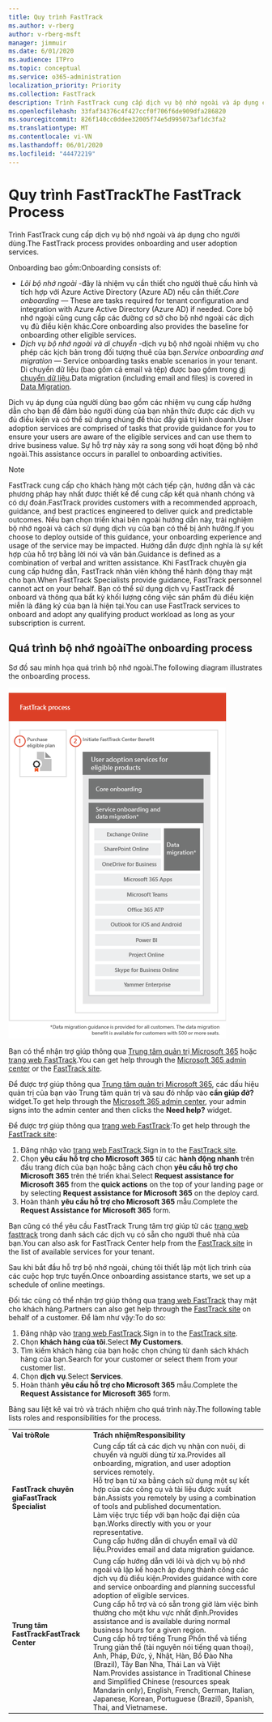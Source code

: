 ```yaml
---
title: Quy trình FastTrack
ms.author: v-rberg
author: v-rberg-msft
manager: jimmuir
ms.date: 6/01/2020
ms.audience: ITPro
ms.topic: conceptual
ms.service: o365-administration
localization_priority: Priority
ms.collection: FastTrack
description: Trình FastTrack cung cấp dịch vụ bộ nhớ ngoài và áp dụng cho người dùng.
ms.openlocfilehash: 33faf34376c4f427ccf0f706f6de909dfa286820
ms.sourcegitcommit: 826f140cc0ddee32005f74e5d995073af1dc3fa2
ms.translationtype: MT
ms.contentlocale: vi-VN
ms.lasthandoff: 06/01/2020
ms.locfileid: "44472219"
---
```

# <a name="the-fasttrack-process"></a><span data-ttu-id="5f3a7-103">Quy trình FastTrack</span><span class="sxs-lookup"><span data-stu-id="5f3a7-103">The FastTrack Process</span></span>

<span data-ttu-id="5f3a7-104">Trình FastTrack cung cấp dịch vụ bộ nhớ ngoài và áp dụng cho người dùng.</span><span class="sxs-lookup"><span data-stu-id="5f3a7-104">The FastTrack process provides onboarding and user adoption services.</span></span> 
  
<span data-ttu-id="5f3a7-105">Onboarding bao gồm:</span><span class="sxs-lookup"><span data-stu-id="5f3a7-105">Onboarding consists of:</span></span>
  
- <span data-ttu-id="5f3a7-106">*Lõi bộ nhớ ngoài* -đây là nhiệm vụ cần thiết cho người thuê cấu hình và tích hợp với Azure Active Directory (Azure AD) nếu cần thiết.</span><span class="sxs-lookup"><span data-stu-id="5f3a7-106">*Core onboarding* — These are tasks required for tenant configuration and integration with Azure Active Directory (Azure AD) if needed.</span></span> <span data-ttu-id="5f3a7-107">Core bộ nhớ ngoài cũng cung cấp các đường cơ sở cho bộ nhớ ngoài các dịch vụ đủ điều kiện khác.</span><span class="sxs-lookup"><span data-stu-id="5f3a7-107">Core onboarding also provides the baseline for onboarding other eligible services.</span></span> 
- <span data-ttu-id="5f3a7-108">*Dịch vụ bộ nhớ ngoài và di chuyển* -dịch vụ bộ nhớ ngoài nhiệm vụ cho phép các kịch bản trong đối tượng thuê của bạn.</span><span class="sxs-lookup"><span data-stu-id="5f3a7-108">*Service onboarding and migration* — Service onboarding tasks enable scenarios in your tenant.</span></span> <span data-ttu-id="5f3a7-109">Di chuyển dữ liệu (bao gồm cả email và tệp) được bao gồm trong [di chuyển dữ liệu](O365-data-migration.md).</span><span class="sxs-lookup"><span data-stu-id="5f3a7-109">Data migration (including email and files) is covered in [Data Migration](O365-data-migration.md).</span></span> 
    
<span data-ttu-id="5f3a7-110">Dịch vụ áp dụng của người dùng bao gồm các nhiệm vụ cung cấp hướng dẫn cho bạn để đảm bảo người dùng của bạn nhận thức được các dịch vụ đủ điều kiện và có thể sử dụng chúng để thúc đẩy giá trị kinh doanh.</span><span class="sxs-lookup"><span data-stu-id="5f3a7-110">User adoption services are comprised of tasks that provide guidance for you to ensure your users are aware of the eligible services and can use them to drive business value.</span></span> <span data-ttu-id="5f3a7-111">Sự hỗ trợ này xảy ra song song với hoạt động bộ nhớ ngoài.</span><span class="sxs-lookup"><span data-stu-id="5f3a7-111">This assistance occurs in parallel to onboarding activities.</span></span>
  
> [!NOTE]
> <span data-ttu-id="5f3a7-112">FastTrack cung cấp cho khách hàng một cách tiếp cận, hướng dẫn và các phương pháp hay nhất được thiết kế để cung cấp kết quả nhanh chóng và có dự đoán.</span><span class="sxs-lookup"><span data-stu-id="5f3a7-112">FastTrack provides customers with a recommended approach, guidance, and best practices engineered to deliver quick and predictable outcomes.</span></span> <span data-ttu-id="5f3a7-113">Nếu bạn chọn triển khai bên ngoài hướng dẫn này, trải nghiệm bộ nhớ ngoài và cách sử dụng dịch vụ của bạn có thể bị ảnh hưởng.</span><span class="sxs-lookup"><span data-stu-id="5f3a7-113">If you choose to deploy outside of this guidance, your onboarding experience and usage of the service may be impacted.</span></span> <span data-ttu-id="5f3a7-114">Hướng dẫn được định nghĩa là sự kết hợp của hỗ trợ bằng lời nói và văn bản.</span><span class="sxs-lookup"><span data-stu-id="5f3a7-114">Guidance is defined as a combination of verbal and written assistance.</span></span> <span data-ttu-id="5f3a7-115">Khi FastTrack chuyên gia cung cấp hướng dẫn, FastTrack nhân viên không thể hành động thay mặt cho bạn.</span><span class="sxs-lookup"><span data-stu-id="5f3a7-115">When FastTrack Specialists provide guidance, FastTrack personnel cannot act on your behalf.</span></span> <span data-ttu-id="5f3a7-116">Bạn có thể sử dụng dịch vụ FastTrack để onboard và thông qua bất kỳ khối lượng công việc sản phẩm đủ điều kiện miễn là đăng ký của bạn là hiện tại.</span><span class="sxs-lookup"><span data-stu-id="5f3a7-116">You can use FastTrack services to onboard and adopt any qualifying product workload as long as your subscription is current.</span></span> 
  
## <a name="the-onboarding-process"></a><span data-ttu-id="5f3a7-117">Quá trình bộ nhớ ngoài</span><span class="sxs-lookup"><span data-stu-id="5f3a7-117">The onboarding process</span></span>

<span data-ttu-id="5f3a7-118">Sơ đồ sau minh họa quá trình bộ nhớ ngoài.</span><span class="sxs-lookup"><span data-stu-id="5f3a7-118">The following diagram illustrates the onboarding process.</span></span>
  
![Thời gian sử dụng lợi ích Onboarding](media/o365-onboarding-timeline-m365-apps.png)
  
<span data-ttu-id="5f3a7-120">Bạn có thể nhận trợ giúp thông qua [Trung tâm quản trị Microsoft 365](https://go.microsoft.com/fwlink/?linkid=2032704) hoặc [trang web FastTrack](https://go.microsoft.com/fwlink/?linkid=780698).</span><span class="sxs-lookup"><span data-stu-id="5f3a7-120">You can get help through the [Microsoft 365 admin center](https://go.microsoft.com/fwlink/?linkid=2032704) or the [FastTrack site](https://go.microsoft.com/fwlink/?linkid=780698).</span></span> 

<span data-ttu-id="5f3a7-121">Để được trợ giúp thông qua [Trung tâm quản trị Microsoft 365](https://go.microsoft.com/fwlink/?linkid=2032704), các dấu hiệu quản trị của bạn vào Trung tâm quản trị và sau đó nhấp vào **cần giúp đỡ?** widget.</span><span class="sxs-lookup"><span data-stu-id="5f3a7-121">To get help through the [Microsoft 365 admin center](https://go.microsoft.com/fwlink/?linkid=2032704), your admin signs into the admin center and then clicks the **Need help?** widget.</span></span> 

<span data-ttu-id="5f3a7-122">Để được trợ giúp thông qua [trang web FastTrack](https://go.microsoft.com/fwlink/?linkid=780698):</span><span class="sxs-lookup"><span data-stu-id="5f3a7-122">To get help through the [FastTrack site](https://go.microsoft.com/fwlink/?linkid=780698):</span></span> 
1.    <span data-ttu-id="5f3a7-123">Đăng nhập vào [trang web FastTrack](https://go.microsoft.com/fwlink/?linkid=780698).</span><span class="sxs-lookup"><span data-stu-id="5f3a7-123">Sign in to the [FastTrack site](https://go.microsoft.com/fwlink/?linkid=780698).</span></span> 
2.    <span data-ttu-id="5f3a7-124">Chọn **yêu cầu hỗ trợ cho Microsoft 365** từ các **hành động nhanh** trên đầu trang đích của bạn hoặc bằng cách chọn **yêu cầu hỗ trợ cho Microsoft 365** trên thẻ triển khai.</span><span class="sxs-lookup"><span data-stu-id="5f3a7-124">Select **Request assistance for Microsoft 365** from the **quick actions** on the top of your landing page or by selecting **Request assistance for Microsoft 365** on the deploy card.</span></span>
3.    <span data-ttu-id="5f3a7-125">Hoàn thành **yêu cầu hỗ trợ cho Microsoft 365** mẫu.</span><span class="sxs-lookup"><span data-stu-id="5f3a7-125">Complete the **Request Assistance for Microsoft 365** form.</span></span> 
  
 <span data-ttu-id="5f3a7-126">Bạn cũng có thể yêu cầu FastTrack Trung tâm trợ giúp từ các [trang web fasttrack](https://go.microsoft.com/fwlink/?linkid=780698) trong danh sách các dịch vụ có sẵn cho người thuê nhà của bạn.</span><span class="sxs-lookup"><span data-stu-id="5f3a7-126">You can also ask for FastTrack Center help from the [FastTrack site](https://go.microsoft.com/fwlink/?linkid=780698) in the list of available services for your tenant.</span></span> 
    
 <span data-ttu-id="5f3a7-127">Sau khi bắt đầu hỗ trợ bộ nhớ ngoài, chúng tôi thiết lập một lịch trình của các cuộc họp trực tuyến.</span><span class="sxs-lookup"><span data-stu-id="5f3a7-127">Once onboarding assistance starts, we set up a schedule of online meetings.</span></span>
    
<span data-ttu-id="5f3a7-128">Đối tác cũng có thể nhận trợ giúp thông qua [trang web FastTrack](https://go.microsoft.com/fwlink/?linkid=780698) thay mặt cho khách hàng.</span><span class="sxs-lookup"><span data-stu-id="5f3a7-128">Partners can also get help through the [FastTrack site](https://go.microsoft.com/fwlink/?linkid=780698) on behalf of a customer.</span></span> <span data-ttu-id="5f3a7-129">Để làm như vậy:</span><span class="sxs-lookup"><span data-stu-id="5f3a7-129">To do so:</span></span>
1.    <span data-ttu-id="5f3a7-130">Đăng nhập vào [trang web FastTrack](https://go.microsoft.com/fwlink/?linkid=780698).</span><span class="sxs-lookup"><span data-stu-id="5f3a7-130">Sign in to the [FastTrack site](https://go.microsoft.com/fwlink/?linkid=780698).</span></span> 
2.    <span data-ttu-id="5f3a7-131">Chọn **khách hàng của tôi**.</span><span class="sxs-lookup"><span data-stu-id="5f3a7-131">Select **My Customers**.</span></span>
3.    <span data-ttu-id="5f3a7-132">Tìm kiếm khách hàng của bạn hoặc chọn chúng từ danh sách khách hàng của bạn.</span><span class="sxs-lookup"><span data-stu-id="5f3a7-132">Search for your customer or select them from your customer list.</span></span>
4.    <span data-ttu-id="5f3a7-133">Chọn **dịch vụ**.</span><span class="sxs-lookup"><span data-stu-id="5f3a7-133">Select **Services**.</span></span>
5.    <span data-ttu-id="5f3a7-134">Hoàn thành **yêu cầu hỗ trợ cho Microsoft 365** mẫu.</span><span class="sxs-lookup"><span data-stu-id="5f3a7-134">Complete the **Request Assistance for Microsoft 365** form.</span></span> 

<span data-ttu-id="5f3a7-135">Bảng sau liệt kê vai trò và trách nhiệm cho quá trình này.</span><span class="sxs-lookup"><span data-stu-id="5f3a7-135">The following table lists roles and responsibilities for the process.</span></span>
    
|||
|:-----|:-----|
|<span data-ttu-id="5f3a7-136">**Vai trò**</span><span class="sxs-lookup"><span data-stu-id="5f3a7-136">**Role**</span></span> <br/> |<span data-ttu-id="5f3a7-137">**Trách nhiệm**</span><span class="sxs-lookup"><span data-stu-id="5f3a7-137">**Responsibility**</span></span> <br/> |
|<span data-ttu-id="5f3a7-138">**FastTrack chuyên gia**</span><span class="sxs-lookup"><span data-stu-id="5f3a7-138">**FastTrack Specialist**</span></span> <br/> |<span data-ttu-id="5f3a7-139">Cung cấp tất cả các dịch vụ nhận con nuôi, di chuyển và người dùng từ xa.</span><span class="sxs-lookup"><span data-stu-id="5f3a7-139">Provides all onboarding, migration, and user adoption services remotely.</span></span>  <br/> <span data-ttu-id="5f3a7-140">Hỗ trợ bạn từ xa bằng cách sử dụng một sự kết hợp của các công cụ và tài liệu được xuất bản.</span><span class="sxs-lookup"><span data-stu-id="5f3a7-140">Assists you remotely by using a combination of tools and published documentation.</span></span> <br/> <span data-ttu-id="5f3a7-141">Làm việc trực tiếp với bạn hoặc đại diện của bạn.</span><span class="sxs-lookup"><span data-stu-id="5f3a7-141">Works directly with you or your representative.</span></span> <br/> <span data-ttu-id="5f3a7-142">Cung cấp hướng dẫn di chuyển email và dữ liệu.</span><span class="sxs-lookup"><span data-stu-id="5f3a7-142">Provides email and data migration guidance.</span></span>|
|<span data-ttu-id="5f3a7-143">**Trung tâm FastTrack**</span><span class="sxs-lookup"><span data-stu-id="5f3a7-143">**FastTrack Center**</span></span>  <br/> |<span data-ttu-id="5f3a7-144">Cung cấp hướng dẫn với lõi và dịch vụ bộ nhớ ngoài và lập kế hoạch áp dụng thành công các dịch vụ đủ điều kiện.</span><span class="sxs-lookup"><span data-stu-id="5f3a7-144">Provides guidance with core and service onboarding and planning successful adoption of eligible services.</span></span>  <br/> <span data-ttu-id="5f3a7-145">Cung cấp hỗ trợ và có sẵn trong giờ làm việc bình thường cho một khu vực nhất định.</span><span class="sxs-lookup"><span data-stu-id="5f3a7-145">Provides assistance and is available during normal business hours for a given region.</span></span> <br/> <span data-ttu-id="5f3a7-146">Cung cấp hỗ trợ tiếng Trung Phồn thể và tiếng Trung giản thể (tài nguyên nói tiếng quan thoại), Anh, Pháp, Đức, ý, Nhật, Hàn, Bồ Đào Nha (Brazil), Tây Ban Nha, Thái Lan và Việt Nam.</span><span class="sxs-lookup"><span data-stu-id="5f3a7-146">Provides assistance in Traditional Chinese and Simplified Chinese (resources speak Mandarin only), English, French, German, Italian, Japanese, Korean, Portuguese (Brazil), Spanish, Thai, and Vietnamese.</span></span>|

